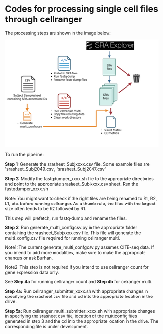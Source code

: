 # Codes for processing single cell files through cellranger

The processing steps are shown in the image below: 

![Pipeline](/execution_DARPA_AIM.png)

To run the pipeline:

**Step 1:** Generate the srasheet_Subjxxxx.csv file. Some example files are 'srasheet_Subj2049.csv', 'srasheet_Subj2047.csv'

**Step 2:** Modify the fastqdumper_xxxx.sh file to the appropriate directories and point to the appropriate srasheet_Subjxxxx.csv sheet. Run the fastqdumper_xxxx.sh

Note: You might want to check if the right files are being renamed to R1, R2, L1, etc. before running cellranger. As a thumb rule, the files with the largest size often tends to be R2 followed by R1.

This step will prefetch, run fastq-dump and rename the files. 

**Step 3:** Run generate_multi_configcsv.py in the appropriate folder containing the srasheet_Subjxxxx.csv file. This file will generate the multi_config.csv file required for running cellranger multi.

Note1: The current generate_multi_confgcsv.py assumes CITE-seq data. If you intend to add more modalities, make sure to make the appropriate changes or ask Burhan.

Note2: This step is not required if you intend to use cellranger count for gene expression data only.


See **Step 4a** for running cellranger count and **Step 4b** for celranger multi.


**Step 4a:** Run cellranger_submitter_xxxx.sh with appropriate changes in specifying the srasheet csv file and cd into the appropriate location in the drive.

**Step 5a:** Run cellranger_multi_submitter_xxxx.sh with appropriate changes in specifying the srasheet csv file, location of the multiconfig files generated in step 3 and the cd into the appropriate location in the drive. The corresponding file is under development.
